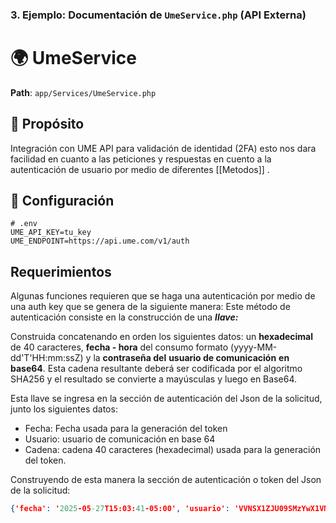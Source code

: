 ### **3. Ejemplo: Documentación de `UmeService.php` (API Externa)**

# 🌍 UmeService

**Path**: `app/Services/UmeService.php`

## 📌 Propósito
Integración con UME API para validación de identidad (2FA) esto nos dara facilidad en cuanto a las peticiones y respuestas en cuento a la autenticación de usuario por medio de diferentes [[Metodos]] .


## 🔌 Configuración
```env
# .env
UME_API_KEY=tu_key
UME_ENDPOINT=https://api.ume.com/v1/auth
```
## Requerimientos
Algunas funciones requieren que se haga una autenticación por medio de una auth key que se genera de la siguiente manera:
Este método de autenticación consiste en la construcción de una _**llave:**_

Construida concatenando en orden los siguientes datos: un **hexadecimal** de 40 caracteres, **fecha - hora** del consumo formato (yyyy-MM-dd'T'HH:mm:ssZ) y la **contraseña del** **usuario de comunicación** **en base64**. Esta cadena resultante deberá ser codificada por el algoritmo SHA256 y el resultado se convierte a mayúsculas y luego en Base64.

Esta llave se ingresa en la sección de autenticación del Json de la solicitud, junto los siguientes datos:

- Fecha: Fecha usada para la generación del token
- Usuario: usuario de comunicación en base 64
- Cadena: cadena 40 caracteres (hexadecimal) usada para la generación del token.

Construyendo de esta manera la sección de autenticación o token del Json de la solicitud:
```json
{'fecha': '2025-05-27T15:03:41-05:00', 'usuario': 'VVNSX1ZJU09SMzYwX1VNRQ==', 'cadena': '6a4ab7aedd624433d29f3601a7312561ba5c7300', 'llave': 'NEI1REFDRDI2OUI2N0ZENzU2QjIzMDU4RTAzNzJEMDY2NURFM0IyNUE1NDIyRTIwNDFCQkJCOTE0RTdGMzRBMw=='}
```

